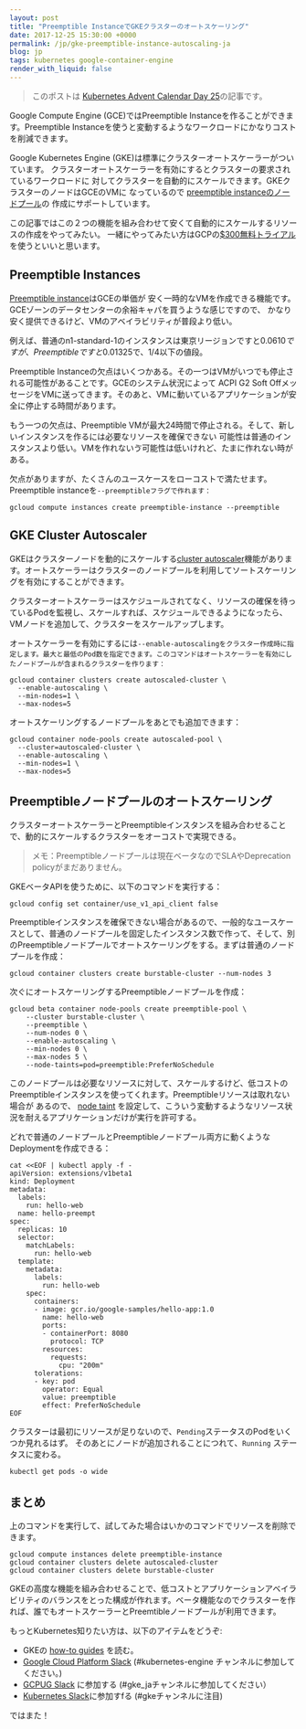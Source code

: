 ```yaml
---
layout: post
title: "Preemptible InstanceでGKEクラスターのオートスケーリング"
date: 2017-12-25 15:30:00 +0000
permalink: /jp/gke-preemptible-instance-autoscaling-ja
blog: jp
tags: kubernetes google-container-engine
render_with_liquid: false
---
```


> このポストは [Kubernetes Advent Calendar Day 25](https://qiita.com/advent-calendar/2017/kubernetes)の記事です。

Google Compute Engine (GCE)ではPreemptible Instanceを作ることができます。Preemptible Instanceを使うと変動するようなワークロードにかなりコストを削減できます。

Google Kubernetes Engine (GKE)は標準にクラスターオートスケーラーがついています。
クラスターオートスケーラーを有効にするとクラスターの要求されているワークロードに
対してクラスターを自動的にスケールできます。GKEクラスターのノードはGCEのVMに
なっているので
[preemptible instanceのノードプール](https://cloud.google.com/kubernetes-engine/docs/concepts/preemptible-vm)の
作成にサポートしています。

この記事ではこの２つの機能を組み合わせて安くて自動的にスケールするリソースの作成をやってみたい。
一緒にやってみたい方はGCPの[$300無料トライアル](https://cloud.google.com/free/)を使うといいと思います。

## Preemptible Instances

[Preemptible instance](https://cloud.google.com/compute/docs/instances/preemptible)はGCEの単価が
安く一時的なVMを作成できる機能です。GCEゾーンのデータセンターの余裕キャパを買うような感じですので、
かなり安く提供できるけど、VMのアベイラビリティが普段より低い。

例えば、普通のn1-standard-1のインスタンスは東京リージョンですと$0.0610ですが、 Preemptibleですと$0.01325で、1/4以下の値段。

Preemptible Instanceの欠点はいくつかある。その一つはVMがいつでも停止される可能性があることです。GCEのシステム状況によって
ACPI G2 Soft OffメッセージをVMに送ってきます。そのあと、VMに動いているアプリケーションが安全に停止する時間があります。

もう一つの欠点は、Preemptible VMが最大24時間で停止される。そして、新しいインスタンスを作るには必要なリソースを確保できない
可能性は普通のインスタンスより低い。VMを作れないゔ可能性は低いけれど、たまに作れない時がある。

欠点がありますが、たくさんのユースケースをローコストで満たせます。Preemptible instanceを`--preemptibleフラグで作れます：`

```shell
gcloud compute instances create preemptible-instance --preemptible
```

## GKE Cluster Autoscaler

GKEはクラスターノードを動的にスケールする[cluster autoscaler](https://cloud.google.com/kubernetes-engine/docs/concepts/cluster-autoscaler)機能があります。オートスケーラーはクラスターのノードプールを利用してソートスケーリングを有効にすることができます。

クラスターオートスケーラーはスケジュールされてなく、リソースの確保を待っているPodを監視し、スケールすれば、スケジュールできるようになったら、VMノードを追加して、クラスターをスケールアップします。

オートスケーラーを有効にするには`--enable-autoscalingをクラスター作成時に指定します。最大と最低のPod数を指定できます。このコマンドはオートスケーラーを有効にしたノードプールが含まれるクラスターを作ります：`

```shell
gcloud container clusters create autoscaled-cluster \
  --enable-autoscaling \
  --min-nodes=1 \
  --max-nodes=5
```

オートスケーリングするノードプールをあとでも追加できます：

```shell
gcloud container node-pools create autoscaled-pool \
  --cluster=autoscaled-cluster \
  --enable-autoscaling \
  --min-nodes=1 \
  --max-nodes=5
```

## Preemptibleノードプールのオートスケーリング

クラスターオートスケーラーとPreemptibleインスタンスを組み合わせることで、動的にスケールするクラスターをオーコストで実現できる。

> メモ：Preemptibleノードプールは現在ベータなのでSLAやDeprecation policyがまだありません。

GKEベータAPIを使うために、以下のコマンドを実行する：

```shell
gcloud config set container/use_v1_api_client false
```

Preemptibleインスタンスを確保できない場合があるので、一般的なユースケースとして、普通のノードプールを固定したインスタンス数で作って、そして、別のPreemptibleノードプールでオートスケーリングをする。まずは普通のノードプールを作成：

```shell
gcloud container clusters create burstable-cluster --num-nodes 3
```

次ぐにオートスケーリングするPreemptibleノードプールを作成：

```shell
gcloud beta container node-pools create preemptible-pool \
    --cluster burstable-cluster \
    --preemptible \
    --num-nodes 0 \
    --enable-autoscaling \
    --min-nodes 0 \
    --max-nodes 5 \
    --node-taints=pod=preemptible:PreferNoSchedule
```

このノードプールは必要なリソースに対して、スケールするけど、低コストの
Preemptibleインスタンスを使ってくれます。Preemptibleリソースは取れない場合が
あるので、
[node taint](https://kubernetes.io/docs/concepts/configuration/taint-and-toleration/)
を設定して、こういう変動するようなリソース状況を耐えるアプリケーションだけが実行を許可する。

どれで普通のノードプールとPreemptibleノードプール両方に動くようなDeploymentを作成できる：

```shell
cat <<EOF | kubectl apply -f -
apiVersion: extensions/v1beta1
kind: Deployment
metadata:
  labels:
    run: hello-web
  name: hello-preempt
spec:
  replicas: 10
  selector:
    matchLabels:
      run: hello-web
  template:
    metadata:
      labels:
        run: hello-web
    spec:
      containers:
      - image: gcr.io/google-samples/hello-app:1.0
        name: hello-web
        ports:
        - containerPort: 8080
          protocol: TCP
        resources:
          requests:
            cpu: "200m"
      tolerations:
      - key: pod
        operator: Equal
        value: preemptible
        effect: PreferNoSchedule
EOF
```

クラスターは最初にリソースが足りないので、`Pending`ステータスのPodをいくつか見れるはず。
そのあとにノードが追加されることにつれて、`Running` ステータスに変わる。

```shell
kubectl get pods -o wide
```

## まとめ

上のコマンドを実行して、試してみた場合はいかのコマンドでリソースを削除できます。

```shell
gcloud compute instances delete preemptible-instance
gcloud container clusters delete autoscaled-cluster
gcloud container clusters delete burstable-cluster
```

GKEの高度な機能を組み合わせることで、低コストとアプリケーションアベイラビリティのバランスをとった構成が作れます。ベータ機能なのでクラスターを作れば、誰でもオートスケーラーとPreemtibleノードプールが利用できます。

もっとKubernetes知りたい方は、以下のアイテムをどうぞ:

- GKEの [how-to guides](https://cloud.google.com/kubernetes-engine/docs/how-to/) を読む。
- [Google Cloud Platform Slack](https://gcp-slack.appspot.com/)
  (#kubernetes-engine チャンネルに参加してください。)
- [GCPUG Slack](https://docs.google.com/forms/d/e/1FAIpQLScYxAGwuosFFNvH-5yOj-_p-pAKdqZpmM2cgKh9Q8Zu6531Bw/viewform)
  に参加する (#gke_jaチャンネルに参加してください）
- [Kubernetes Slack](http://slack.k8s.io/)に参加すfる (#gkeチャンネルに注目)

ではまた！
